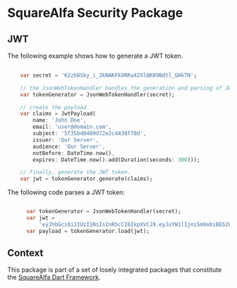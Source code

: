 # SquareAlfa Security Package

## JWT

The following example shows how to generate a JWT token.

```dart
    
    var secret = '62zb8Sky_i_2kNAKFkORRa42XlQK09Bdtl_GHkTN';

    // the JsonWebTokenHandler handles the generation and parsing of JWT tokens.
    var tokenGenerator = JsonWebTokenHandler(secret);

    // create the payload
    var claims = JwtPayload(
        name: 'John Doe',
        email: 'user@domain.com',
        subject: '5f35bd0489d72e2cd430f78d',
        issuer: 'Our Server',
        audience: 'Our Server',
        notBefore: DateTime.now(),
        expires: DateTime.now().add(Duration(seconds: 300)));

    // finally, generate the JWT token.
    var jwt = tokenGenerator.generate(claims);


```

The following code parses a JWT token:

```dart

      var tokenGenerator = JsonWebTokenHandler(secret);
      var jwt =
          'eyJhbGciOiJIUzI1NiIsInR5cCI6IkpXVCJ9.eyJuYW1lIjoiSm9obiBEb2UiLCJzdWIiOiI1ZjM1YmQwNDg5ZDcyZTJjZDQzMGY3OGQiLCJlbWFpbCI6InVzZXJAZG9tYWluLmNvbSIsImlzcyI6Ik91ciBTZXJ2ZXIiLCJhdWQiOiJPdXIgU2VydmVyIiwibmJmIjoiMTYwNTMyNjEyOCIsImV4cCI6IjE2MDUzMjY0MjgiLCJyb2xlcyI6bnVsbCwidWlkIjpudWxsLCJ0aWQiOm51bGx9.d9+mbsXtv5Xv2yAwaD1X4zOLM5aYa3edmQcYSSCP+II';
      var payload = tokenGenerator.load(jwt);

```


## Context

This package is part of a set of losely integrated packages that constitute the [SquareAlfa Dart Framework](https://github.com/squarealfa/dart_framework#squarealfa-dart-framework).
